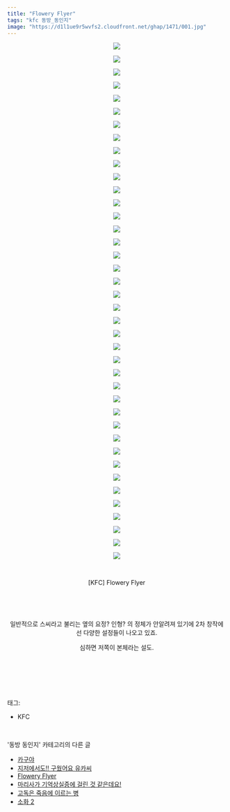 ```yaml
---
title: "Flowery Flyer"
tags: "kfc 동방_동인지"
image: "https://d1l1ue9r5wvfs2.cloudfront.net/ghap/1471/001.jpg"
---
```

<div class="article">
<p style="text-align: center; clear: none; float: none;"><img src="{{ site.imgserver9 }}/ghap/1471/001.jpg"/></p>
<p style="text-align: center; clear: none; float: none;"><img src="{{ site.imgserver9 }}/ghap/1471/002.jpg"/></p>
<p style="text-align: center; clear: none; float: none;"><img src="{{ site.imgserver9 }}/ghap/1471/003.jpg"/></p>
<p style="text-align: center; clear: none; float: none;"><img src="{{ site.imgserver9 }}/ghap/1471/004.jpg"/></p>
<p style="text-align: center; clear: none; float: none;"><img src="{{ site.imgserver9 }}/ghap/1471/005.jpg"/></p>
<p style="text-align: center; clear: none; float: none;"><img src="{{ site.imgserver9 }}/ghap/1471/006.jpg"/></p>
<p style="text-align: center; clear: none; float: none;"><img src="{{ site.imgserver9 }}/ghap/1471/007.jpg"/></p>
<p style="text-align: center; clear: none; float: none;"><img src="{{ site.imgserver9 }}/ghap/1471/008.jpg"/></p>
<p style="text-align: center; clear: none; float: none;"><img src="{{ site.imgserver9 }}/ghap/1471/009.jpg"/></p>
<p style="text-align: center; clear: none; float: none;"><img src="{{ site.imgserver9 }}/ghap/1471/010.jpg"/></p>
<p style="text-align: center; clear: none; float: none;"><img src="{{ site.imgserver9 }}/ghap/1471/011.jpg"/></p>
<p style="text-align: center; clear: none; float: none;"><img src="{{ site.imgserver9 }}/ghap/1471/012.jpg"/></p>
<p style="text-align: center; clear: none; float: none;"><img src="{{ site.imgserver9 }}/ghap/1471/013.jpg"/></p>
<p style="text-align: center; clear: none; float: none;"><img src="{{ site.imgserver9 }}/ghap/1471/014.jpg"/></p>
<p style="text-align: center; clear: none; float: none;"><img src="{{ site.imgserver9 }}/ghap/1471/015.jpg"/></p>
<p style="text-align: center; clear: none; float: none;"><img src="{{ site.imgserver9 }}/ghap/1471/016.jpg"/></p>
<p style="text-align: center; clear: none; float: none;"><img src="{{ site.imgserver9 }}/ghap/1471/017.jpg"/></p>
<p style="text-align: center; clear: none; float: none;"><img src="{{ site.imgserver9 }}/ghap/1471/018.jpg"/></p>
<p style="text-align: center; clear: none; float: none;"><img src="{{ site.imgserver9 }}/ghap/1471/019.jpg"/></p>
<p style="text-align: center; clear: none; float: none;"><img src="{{ site.imgserver9 }}/ghap/1471/020.jpg"/></p>
<p style="text-align: center; clear: none; float: none;"><img src="{{ site.imgserver9 }}/ghap/1471/021.jpg"/></p>
<p style="text-align: center; clear: none; float: none;"><img src="{{ site.imgserver9 }}/ghap/1471/022.jpg"/></p>
<p style="text-align: center; clear: none; float: none;"><img src="{{ site.imgserver9 }}/ghap/1471/023.jpg"/></p>
<p style="text-align: center; clear: none; float: none;"><img src="{{ site.imgserver9 }}/ghap/1471/024.jpg"/></p>
<p style="text-align: center; clear: none; float: none;"><img src="{{ site.imgserver9 }}/ghap/1471/025.jpg"/></p>
<p style="text-align: center; clear: none; float: none;"><img src="{{ site.imgserver9 }}/ghap/1471/026.jpg"/></p>
<p style="text-align: center; clear: none; float: none;"><img src="{{ site.imgserver9 }}/ghap/1471/027.jpg"/></p>
<p style="text-align: center; clear: none; float: none;"><img src="{{ site.imgserver9 }}/ghap/1471/028.jpg"/></p>
<p style="text-align: center; clear: none; float: none;"><img src="{{ site.imgserver9 }}/ghap/1471/029.jpg"/></p>
<p style="text-align: center; clear: none; float: none;"><img src="{{ site.imgserver9 }}/ghap/1471/030.jpg"/></p>
<p style="text-align: center; clear: none; float: none;"><img src="{{ site.imgserver9 }}/ghap/1471/031.jpg"/></p>
<p style="text-align: center; clear: none; float: none;"><img src="{{ site.imgserver9 }}/ghap/1471/032.jpg"/></p>
<p style="text-align: center; clear: none; float: none;"><img src="{{ site.imgserver9 }}/ghap/1471/033.jpg"/></p>
<p style="text-align: center; clear: none; float: none;"><img src="{{ site.imgserver9 }}/ghap/1471/034.jpg"/></p>
<p style="text-align: center; clear: none; float: none;"><img src="{{ site.imgserver9 }}/ghap/1471/035.jpg"/></p>
<p style="text-align: center; clear: none; float: none;"><img src="{{ site.imgserver9 }}/ghap/1471/036.jpg"/></p>
<p style="text-align: center; clear: none; float: none;"><img src="{{ site.imgserver9 }}/ghap/1471/037.jpg"/></p>
<p style="text-align: center; clear: none; float: none;"><img src="{{ site.imgserver9 }}/ghap/1471/038.jpg"/></p>
<p style="text-align: center; clear: none; float: none;"><img src="{{ site.imgserver9 }}/ghap/1471/039.jpg"/></p>
<p style="text-align: center; clear: none; float: none;"><img src="{{ site.imgserver9 }}/ghap/1471/040.jpg"/></p>
<p style="text-align: center; clear: none; float: none;"><br/></p>
<p style="text-align: center; clear: none; float: none;">[KFC] Flowery Flyer</p>
<p style="text-align: center; clear: none; float: none;"><br/></p>
<p style="text-align: center; clear: none; float: none;"><br/></p>
<p style="text-align: center; clear: none; float: none;">일반적으로 스씨라고 불리는 옆의 요정? 인형? 의 정체가 안알려져 있기에 2차 창작에선 다양한 설정들이 나오고 있죠.</p>
<p style="text-align: center; clear: none; float: none;">심하면 저쪽이 본체라는 설도.</p>
<p><br/></p>
<p><br/></p>
</div><br/>
<div class="tagTrail">
<p>태그: </p>
<ul>
<li>KFC</li>
</ul>
</div><br/>
<div class="another">
<p>'동방 동인지' 카테고리의 다른 글</p>
<ul>
<li><a href="/ghap_1473">카구야</a></li>
<li><a href="/ghap_1472">지저에서도!! 구웠어요 유카씨</a></li>
<li><a href="/ghap_1471">Flowery Flyer</a></li>
<li><a href="/ghap_1470">마리사가 기억상실증에 걸린 것 같은데요!</a></li>
<li><a href="/ghap_1469">고독은 죽음에 이르는 병</a></li>
<li><a href="/ghap_1468">소화 2</a></li>
</ul>
</div><br/>
<div class="cb_module cb_fluid">
<div class="cb_wrt cb_profile">
</div><!-- commentList close -->
</div><br/>
